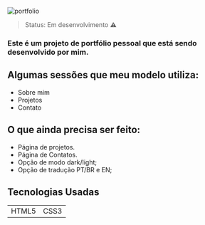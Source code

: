 ![portfolio](https://user-images.githubusercontent.com/40512508/218880770-fec903fb-7325-4602-bb92-65293327fe0e.jpg)


>Status: Em desenvolvimento ⚠️

### Este é um projeto de portfólio pessoal que está sendo desenvolvido por mim.

## Algumas sessões que meu modelo utiliza:

+ Sobre mim
+ Projetos
+ Contato

## O que ainda precisa ser feito:

+ Página de projetos.
+ Página de Contatos.
+ Opção de modo dark/light;
+ Opção de tradução PT/BR e EN;

<h2>Tecnologias Usadas</h2>

<table>
 <tr>
   <td>HTML5</td>
   <td>CSS3</3>
 </tr>
